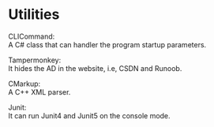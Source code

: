 # Utilities

CLICommand:  
A C# class that can handler the program startup parameters.  
  
Tampermonkey:  
It hides the AD in the website, i.e, CSDN and Runoob.  
  
CMarkup:  
A C++ XML parser.  
  
Junit:  
It can run Junit4 and Junit5 on the console mode.  

  



